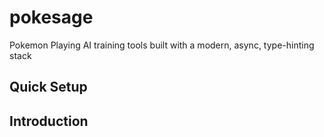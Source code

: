 # pokesage
 Pokemon Playing AI training tools built with a modern, async, type-hinting stack

## Quick Setup

## Introduction